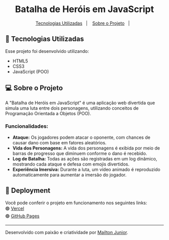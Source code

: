 <h1 align="center">Batalha de Heróis em JavaScript</h1>

<p align="center">
  <a href="#-tecnologias">Tecnologias Utilizadas</a>&nbsp;&nbsp;&nbsp;|&nbsp;&nbsp;&nbsp;
  <a href="#-projeto">Sobre o Projeto</a>&nbsp;&nbsp;&nbsp;|&nbsp;&nbsp;&nbsp;

## 🚀 Tecnologias Utilizadas

Esse projeto foi desenvolvido utilizando:

- HTML5 
- CSS3
- JavaScript (POO) 

## 💻 Sobre o Projeto

A "Batalha de Heróis em JavaScript" é uma aplicação web divertida que simula uma luta entre dois personagens, utilizando conceitos de Programação Orientada a Objetos (POO). 

### Funcionalidades:
- **Ataque:** Os jogadores podem atacar o oponente, com chances de causar dano com base em fatores aleatórios.
- **Vida dos Personagens:** A vida dos personagens é exibida por meio de barras de progresso que diminuem conforme o dano é recebido.
- **Log de Batalha:** Todas as ações são registradas em um log dinâmico, mostrando cada ataque e defesa com emojis divertidos.
- **Experiência Imersiva:** Durante a luta, um vídeo animado é reproduzido automaticamente para aumentar a imersão do jogador.

## 🔖 Deployment

Você pode conferir o projeto em funcionamento nos seguintes links:
<br>🟢 [Vercel](https://projeto-luta-js-orcin.vercel.app/) 
<br>🟢 [GitHub Pages](https://ojuunior.github.io/Projeto-Luta-JS/)

---

Desenvolvido com paixão e criatividade por [Mailton Junior](https://github.com/ojuunior).
